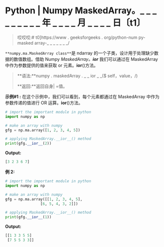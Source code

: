 # Python | Numpy MaskedArray。_ _ _ _ _ _ _ _ _ 年 _ _ _ _ 月 _ _ _ _ 日〔t1〕

> 哎哎哎:# t0]https://www . geeksforgeeks . org/python-num py-masked array-_ _ _ _ _ _ _/

`**numpy.ma.MaskedArray class**`是 ndarray 的一个子类，设计用于处理缺少数据的数值数组。借助 Numpy *MaskedArray。__ior__* 我们可以通过在 MaskedArray 中作为参数提供的值来获取 or 元素。__ior__()方法。

> **语法:**numpy . maskedArray . _ _ ior _ _($ self，value，/)
> 
> **返回:**返回自身| =值。

**示例#1 :**
在这个示例中，我们可以看到，每个元素都通过在 MaskedArray 中作为参数传递的值进行 OR 运算。__ior__()方法。

```py
# import the important module in python 
import numpy as np 

# make an array with numpy 
gfg = np.ma.array([1, 2, 3, 4, 5]) 

# applying MaskedArray.__ior__() method 
print(gfg.__ior__(2)) 

```

**Output:**

```py
[3 2 3 6 7]

```

**例 2:**

```py
# import the important module in python 
import numpy as np 

# make an array with numpy 
gfg = np.ma.array([[1, 2, 3, 4, 5], 
                [6, 5, 4, 3, 2]]) 

# applying MaskedArray.__ior__() method 
print(gfg.__ior__(1)) 
```

**Output:**

```py
[[1 3 3 5 5]
 [7 5 5 3 3]]

```
